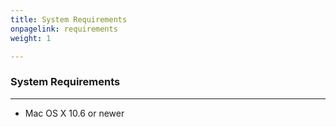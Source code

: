 ```yaml
---
title: System Requirements
onpagelink: requirements
weight: 1

---
```


### **System Requirements**
-------------------

- Mac OS X 10.6 or newer
 
